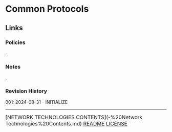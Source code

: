 # Common Protocols
## Links
### Policies
.
### Notes
.
### Revision History
001: 2024-08-31 - INITIALIZE

---
<font size=3>[NETWORK TECHNOLOGIES CONTENTS](-%20Network Technologies%20Contents.md)
[README](README.md)
[LICENSE](LICENSE)<font>